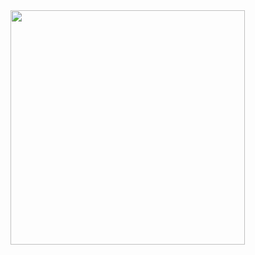 
<img src="https://github.com/aycaisik/Todoey-Swift/assets/117450558/d2bdc2e4-1373-425e-8a30-d423e696e54f" width="375"/>
